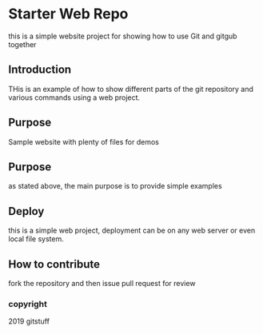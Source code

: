 # Starter Web Repo

this is a simple website project for showing how to use Git and  gitgub together

## Introduction 

THis is an example of how to show different parts of the git repository and various commands using a web project.

## Purpose

Sample website with plenty of files for demos

## Purpose

as stated above, the main purpose is to provide simple examples 

## Deploy

this is a simple web project, deployment can be on any web server or even local file system.

## How to contribute
fork the repository and then issue pull request for review

### copyright 
2019 gitstuff
